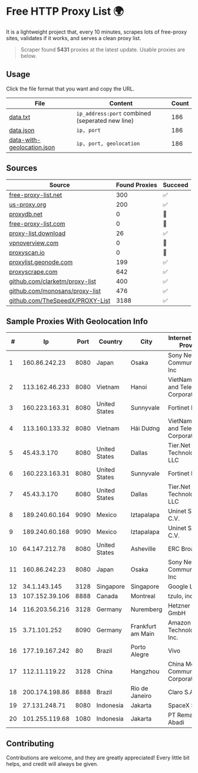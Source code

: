 
# Free HTTP Proxy List 🌍

It is a lightweight project that, every 10 minutes, scrapes lots of free-proxy sites, validates if it works, and serves a clean proxy list.


> Scraper found **5431** proxies at the latest update. Usable proxies are below.

## Usage

Click the file format that you want and copy the URL.


|File|Content|Count|
|----|-------|-----|
|[data.txt](https://raw.githubusercontent.com/themiralay/Proxy-List-World/master/data.txt)|`ip_address:port` combined (seperated new line)|186|
|[data.json](https://raw.githubusercontent.com/themiralay/Proxy-List-World/master/data.json)|`ip, port`|186|
|[data-with-geolocation.json](https://raw.githubusercontent.com/themiralay/Proxy-List-World/master/data-with-geolocation.json)|`ip, port, geolocation`|186|

## Sources

|Source|Found Proxies|Succeed|
|------|-------------|-------|
|[free-proxy-list.net](https://free-proxy-list.net)|300|✅|
|[us-proxy.org](https://www.us-proxy.org)|200|✅|
|[proxydb.net](http://proxydb.net)|0|🚫|
|[free-proxy-list.com](https://free-proxy-list.com/?page=&port=&type%5B%5D=http&type%5B%5D=https&up_time=0&search=Search)|0|🚫|
|[proxy-list.download](https://www.proxy-list.download/HTTP)|26|✅|
|[vpnoverview.com](https://vpnoverview.com/privacy/anonymous-browsing/free-proxy-servers)|0|🚫|
|[proxyscan.io](https://www.proxyscan.io)|0|🚫|
|[proxylist.geonode.com](https://proxylist.geonode.com/api/proxy-list?limit=300&page=1&sort_by=lastChecked&sort_type=desc&protocols=http,https)|199|✅|
|[proxyscrape.com](https://api.proxyscrape.com/v2/?request=displayproxies&protocol=http&timeout=10000&country=all&ssl=all&anonymity=all)|642|✅|
|[github.com/clarketm/proxy-list](https://raw.githubusercontent.com/clarketm/proxy-list/master/proxy-list-raw.txt)|400|✅|
|[github.com/monosans/proxy-list](https://raw.githubusercontent.com/monosans/proxy-list/main/proxies/http.txt)|476|✅|
|[github.com/TheSpeedX/PROXY-List](https://raw.githubusercontent.com/TheSpeedX/PROXY-List/master/http.txt)|3188|✅|


## Sample Proxies With Geolocation Info

|#|Ip|Port|Country|City|Internet Service Provider|
|-|--|----|-------|----|-------------------------|
|1|160.86.242.23|8080|Japan|Osaka|Sony Network Communications Inc|
|2|113.162.46.233|8080|Vietnam|Hanoi|VietNam Post and Telecom Corporation|
|3|160.223.163.31|8080|United States|Sunnyvale|Fortinet Inc.|
|4|113.160.133.32|8080|Vietnam|Hải Dương|VietNam Post and Telecom Corporation|
|5|45.43.3.170|8080|United States|Dallas|Tier.Net Technologies LLC|
|6|160.223.163.31|8080|United States|Sunnyvale|Fortinet Inc.|
|7|45.43.3.170|8080|United States|Dallas|Tier.Net Technologies LLC|
|8|189.240.60.164|9090|Mexico|Iztapalapa|Uninet S.A. de C.V.|
|9|189.240.60.168|9090|Mexico|Iztapalapa|Uninet S.A. de C.V.|
|10|64.147.212.78|8080|United States|Asheville|ERC Broadband|
|11|160.86.242.23|8080|Japan|Osaka|Sony Network Communications Inc|
|12|34.1.143.145|3128|Singapore|Singapore|Google LLC|
|13|107.152.39.106|8888|Canada|Montreal|tzulo, inc.|
|14|116.203.56.216|3128|Germany|Nuremberg|Hetzner Online GmbH|
|15|3.71.101.252|8090|Germany|Frankfurt am Main|Amazon Technologies Inc.|
|16|177.19.167.242|80|Brazil|Porto Alegre|Vivo|
|17|112.11.119.22|3128|China|Hangzhou|China Mobile Communications Corporation|
|18|200.174.198.86|8888|Brazil|Rio de Janeiro|Claro S.A|
|19|27.131.248.71|8080|Indonesia|Jakarta|SpaceX Starlink|
|20|101.255.119.68|1080|Indonesia|Jakarta|PT Remala Abadi|



## Contributing

Contributions are welcome, and they are greatly appreciated! Every
little bit helps, and credit will always be given.

